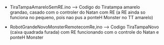 * TiraTampaAmareloSemRE.ino     -->   Codigo do Tiratampa amarelo grandao, casado com o controler do Natan com RE (a RE ainda so funciona no pequeno, pois nao pus a ponteH Monster no TT amarelo)


* RobotGrandeNovoMonsterRemotecomRe,ino     -->   Codigo TiraTampaNovo (caixa quadrada furada)  com RE funcionando com o controle do Natan e ponteH Monster
